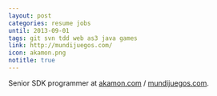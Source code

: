 ```yaml
---
layout: post
categories: resume jobs
until: 2013-09-01
tags: git svn tdd web as3 java games
link: http://mundijuegos.com/
icon: akamon.png
notitle: true
---
```


Senior SDK programmer at [akamon.com](http://akamon.com/) / [mundijuegos.com](http://mundijuegos.com/).
